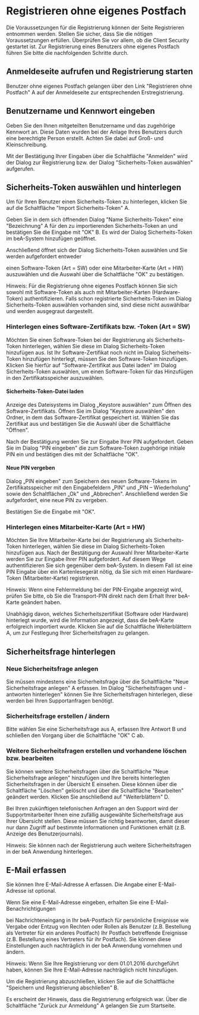 # Registrieren ohne eigenes Postfach

Die Voraussetzungen für die Registrierung können der Seite Registrieren entnommen werden. Stellen Sie sicher, dass Sie die nötigen Voraussetzungen erfüllen. Überprüfen Sie vor allem, ob die Client Security gestartet ist. Zur Registrierung eines Benutzers ohne eigenes Postfach führen Sie bitte die nachfolgenden Schritte durch.

## Anmeldeseite aufrufen und Registrierung starten

Benutzer ohne eigenes Postfach gelangen über den Link "Registrieren ohne Postfach" A auf der Anmeldeseite zur entsprechenden Erstregistrierung.

## Benutzername und Kennwort eingeben

Geben Sie den Ihnen mitgeteilten Benutzername und das zugehörige Kennwort an. Diese Daten wurden bei der Anlage Ihres Benutzers durch eine berechtigte Person erstellt. Achten Sie dabei auf Groß- und Kleinschreibung.


Mit der Bestätigung Ihrer Eingaben über die Schaltfläche "Anmelden" wird der Dialog zur Registrierung bzw. der Dialog "Sicherheits-Token auswählen" aufgerufen.

## Sicherheits-Token auswählen und hinterlegen

Um für Ihren Benutzer einen Sicherheits-Token zu hinterlegen, klicken Sie auf die Schaltfläche "Import Sicherheits-Token" A. 


Geben Sie in dem sich öffnenden Dialog "Name Sicherheits-Token" eine "Bezeichnung" A für den zu importierenden Sicherheits-Token an und bestätigen Sie die Eingabe mit "OK" B. Es wird der Dialog Sicherheits-Token im beA-System hinzufügen geöffnet.


Anschließend öffnet sich der Dialog Sicherheits-Token auswählen und Sie werden aufgefordert entweder

einen Software-Token (Art = SW) oder
eine Mitarbeiter-Karte (Art = HW) 
auszuwählen und die Auswahl über die Schaltfläche "OK" zu bestätigen.

Hinweis: Für die Registrierung ohne eigenes Postfach können Sie sich sowohl mit Software-Token als auch mit Mitarbeiter-Karten (Hardware-Token) authentifizieren. Falls schon registrierte Sicherheits-Token im Dialog Sicherheits-Token auswählen vorhanden sind, sind diese nicht auswählbar und werden ausgegraut dargestellt.

### Hinterlegen eines Software-Zertifikats bzw. -Token (Art = SW)

Möchten Sie einen Software-Token bei der Registrierung als Sicherheits-Token hinterlegen, wählen Sie diese im Dialog Sicherheits-Token hinzufügen aus. Ist Ihr Software-Zertifikat noch nicht im Dialog Sicherheits-Token hinzufügen  hinterlegt, müssen Sie den Software-Token hinzufügen. Klicken Sie hierfür auf "Software-Zertifikat aus Datei laden" im Dialog Sicherheits-Token auswählen, um einen Software-Token für das Hinzufügen in den Zertifikatsspeicher auszuwählen.

#### Sicherheits-Token-Datei laden

Anzeige des Dateisystems im Dialog „Keystore auswählen" zum Öffnen des Software-Zertifikats.
Öffnen Sie im Dialog "Keystore auswählen" den Ordner, in dem das Software-Zertifikat gespeichert ist. Wählen Sie das Zertifikat aus und bestätigen Sie die Auswahl über die Schaltfläche "Öffnen".

Nach der Bestätigung werden Sie zur Eingabe Ihrer PIN aufgefordert. Geben Sie im Dialog "PIN eingeben" die zum Software-Token zugehörige initiale PIN ein und bestätigen dies mit der Schaltfläche "OK".

#### Neue PIN vergeben

Dialog „PIN eingeben" zum Speichern des neuen Software-Tokens im Zertifikatsspeicher mit den Eingabefeldern „PIN" und „PIN – Wiederholung" sowie den Schaltflächen „Ok" und „Abbrechen".
Anschließend werden Sie aufgefordert, eine neue PIN zu vergeben. 

Bestätigen Sie die Eingabe mit "OK".

### Hinterlegen eines Mitarbeiter-Karte (Art = HW)

Möchten Sie Ihre Mitarbeiter-Karte bei der Registrierung als Sicherheits-Token hinterlegen, wählen Sie diese im Dialog Sicherheits-Token hinzufügen aus. Nach der Bestätigung der Auswahl Ihrer Mitarbeiter-Karte werden Sie zur Eingabe Ihrer PIN aufgefordert. Auf diesem Wege authentifizieren Sie sich gegenüber dem beA-System. In diesem Fall ist eine PIN Eingabe über ein Kartenlesegerät nötig, da Sie sich mit einen Hardware-Token (Mitarbeiter-Karte) registrieren. 

Hinweis: Wenn eine Fehlermeldung bei der PIN-Eingabe angezeigt wird, prüfen Sie bitte, ob Sie die Transport-PIN direkt nach dem Erhalt Ihrer beA-Karte geändert haben.


Unabhägig davon, welches Sicherheitszertifikat (Software oder Hardware) hinterlegt wurde, wird die Information angezeigt, dass die beA-Karte erfolgreich importiert wurde. Klicken Sie auf die Schaltfläche Weiterblättern A, um zur Festlegung Ihrer Sicherheitsfragen zu gelangen.

## Sicherheitsfrage hinterlegen

###  Neue Sicherheitsfrage anlegen

Sie müssen mindestens eine Sicherheitsfrage über die Schaltfläche "Neue Sicherheitsfrage anlegen" A erfassen. Im Dialog "Sicherheitsfragen und -antworten hinterlegen" können Sie Ihre Sicherheitsfragen hinterlegen, diese werden bei Ihren Supportanfragen benötigt.

### Sicherheitsfrage erstellen / ändern

Bitte wählen Sie eine Sicherheitsfrage aus A, erfassen Ihre Antwort B und schließen den Vorgang über die Schaltfläche "OK" C ab.

### Weitere Sicherheitsfragen erstellen und vorhandene löschen bzw. bearbeiten

Sie können weitere Sicherheitsfragen  über die Schaltfläche "Neue Sicherheitsfrage anlegen" hinzufügen und Ihre bereits hinterlegten Sicherheitsfragen in der Übersicht E einsehen. Diese können über die Schaltfläche "Löschen" gelöscht und über die Schaltfläche "Bearbeiten" geändert werden. Klicken Sie anschließend auf "Weiterblättern" D.


Bei Ihren zukünftigen telefonischen Anfragen an den Support wird der Supportmitarbeiter Ihnen eine zufällig ausgewählte Sicherheitsfrage aus Ihrer Übersicht stellen. Diese müssen Sie richtig beantworten, damit dieser nur dann Zugriff auf bestimmte Informationen und Funktionen erhält (z.B. Anzeige des Benutzerjournals).

Hinweis: Sie können nach der Registrierung auch weitere Sicherheitsfragen in der beA Anwendung hinterlegen.

## E-Mail erfassen

Sie können Ihre E-Mail-Adresse A erfassen. Die Angabe einer E-Mail-Adresse ist optional.

Wenn Sie eine E-Mail-Adresse eingeben, erhalten Sie eine E-Mail-Benachrichtigungen

bei Nachrichteneingang in Ihr beA-Postfach
für persönliche Ereignisse wie Vergabe oder Entzug von Rechten oder Rollen als Benutzer (z.B. Bestellung als Vertreter für ein anderes Postfach)
Ihr Postfach betreffende Ereignisse (z.B. Bestellung eines Vertreters für ihr Postfach).
Sie können diese Einstellungen auch nachträglich in der beA Anwendung vornehmen und ändern.

Hinweis: Wenn Sie Ihre Registrierung vor dem 01.01.2016 durchgeführt haben, können Sie Ihre E-Mail-Adresse nachträglich nicht hinzufügen. 

Um die Registrierung abzuschließen, klicken Sie auf die Schaltfläche "Speichern und Registrierung abschließen" B.


Es erscheint der Hinweis, dass die Registrierung erfolgreich war. Über die Schaltfläche "Zurück zur Anmeldung" A gelangen Sie zum Startseite.